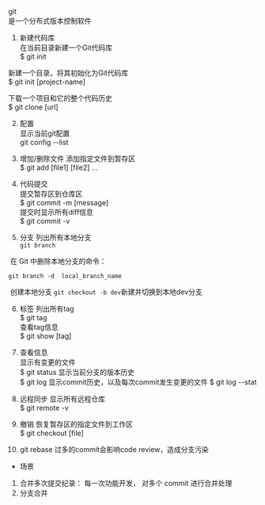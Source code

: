 git  
是一个分布式版本控制软件  
1. 新建代码库  
在当前目录新建一个Git代码库  
$ git init

新建一个目录，将其初始化为Git代码库  
$ git init [project-name]  

下载一个项目和它的整个代码历史  
$ git clone [url]  

2. 配置  
    显示当前git配置  
    git config --list  

3. 增加/删除文件
    添加指定文件到暂存区  
    $ git add [file1] [file2] ...

4. 代码提交  
    提交暂存区到仓库区  
    $ git commit -m [message]    
    提交时显示所有diff信息  
    $ git commit -v

5. 分支
    列出所有本地分支  
    `git branch`

​      在 Git 中删除本地分支的命令：

  ```shell
  git branch -d  local_branch_name
  ```
​      创建本地分支
  `git checkout -b dev`新建并切换到本地dev分支

6. 标签
    列出所有tag  
    $ git tag  
    查看tag信息  
    $ git show [tag]

7. 查看信息  
    显示有变更的文件  
    $ git status
    显示当前分支的版本历史  
    $ git log
    显示commit历史，以及每次commit发生变更的文件
    $ git log --stat

8. 远程同步
    显示所有远程仓库  
    $ git remote -v

9. 撤销
    恢复暂存区的指定文件到工作区  
    $ git checkout [file]

10. git rebase
    过多的commit会影响code review，造成分支污染
* 场景
1. 合并多次提交纪录：
每一次功能开发， 对多个 commit 进行合并处理   
2. 分支合并


